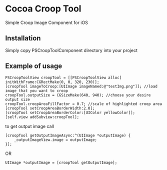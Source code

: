 Cocoa Croop Tool
===============

Simple Croop Image Component for iOS

## Installation

Simply copy PSCroopToolComponent directory into your project

## Example of usage

```objC
PSCroopToolView croopTool = [[PSCroopToolView alloc] initWithFrame:CGRectMake(0, 0, 320, 230)];
[croopTool imageToCroop:[UIImage imageNamed:@"testImg.png"]]; //load image that you want to croop
croopTool.outputSize = CGSizeMake(640, 940); //choose your desire output size
croopTool.croopAreaFillFactor = 0.7; //scale of highlighted croop area
[croopTool setCroopAreaBorderWidth:2.0];
[croopTool setCroopAreaBorderColor:[UIColor yellowColor]];
[self.view addSubview:croopTool];
```

to get output image call

```
[croopTool getOutputImageAsync:^(UIImage *outputImage) {
    _outputImageView.image = outputImage;
}];
```

OR


```
UIImage *outputImage = [croopTool getOutputImage];
```